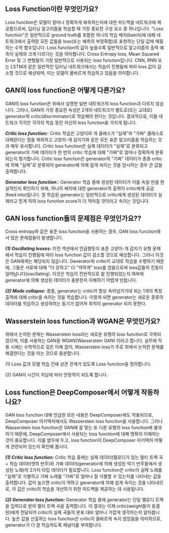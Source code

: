 ## Loss Function이란 무엇인가요? ##

Loss function은 모델이 얼마나 정확하게 예측하는지에 대한 피드백을 네트워크에 제공함으로써, 딥러닝 알고리즘을 학습할 때 가장 중요한 구성 요소 중 하나입니다. "Loss function"은 일반적으로 ground truth를 포함한 하나의 학습 배치(batch)에 대해 네트워크에서 출력된 모든 값들을 loss(또는 예측의 부정확함)로 표현하는 단일 값에 매핑하는 수학 함수입니다. 
Loss function의 값이 높을수록 일반적으로 알고리즘의 출력 예측이 실제와 크게 다르다는 것을 의미합니다.
Cross Entropy loss, Mean Squared Error 및 그 변형들이 가장 일반적으로 사용되는 loss function입니다.
CNN, RNN 또는 LSTM과 같은 일반적인 딥러닝 네트워크에서는 학습이 진행됨에 따라 loss 값이 감소할 것으로 예상되며, 이는 모델이 올바르게 학습하고 있음을 의미합니다.

## GAN의 loss function은 어떻게 다른가요? ##

GAN의 loss function은 위에서 설명한 일반 네트워크의 loss function과 다르지 않습니다. 그러나, GAN의 가장 중요한 속성은 2개의 네트워크가 별도로(또는 교대로) generator와 critic(discriminator)로 학습해야 한다는 것입니다. 결과적으로, 이들 네트워크 각각은 각각의 학습 동안 자신의 loss function을 가지게 됩니다.

*__Critic loss function:__*: Critic 학습은 고양이와 개 클래스가 "실제"와 "가짜" 클래스로 대체된다는 점을 제외하고 고양이-개 감지기와 같은 모든 표준 알고리즘을 학습하는 것과 매우 유사합니다. Critic loss function은 실제 데이터가 "실제"로 분류되고 generator의 가짜 데이터가 한 번의 critic 학습에 대해 "가짜"로 얼마나 정확하게 분류되는지 평가합니다. Critic loss function은 generator의 "가짜" 데이터가 종종 critic에 의해 "실제"로 분류되어 generator에 의해 쉽게 속이는 것을 암시하는 경우 큰 값을 출력합니다.

*__Generator loss function:__*: Generator 학습 중에 생성된 데이터가 이를 속일 만큼 현실적인지 확인하기 위해, 하나의 배치에 대한 generator의 출력이 critic에게 공급(feed into)됩니다. 잘 학습된 generator는 일반적으로 critic에게 생성된 데이터가 실제라고 믿게 하여 loss function score가 더 작아질 것이라고 속이는 것입니다.

## GAN loss function들의 문제점은 무엇인가요?? ##

Cross entropy와 같은 표준 loss function을 사용하는 경우, GAN loss function에서 많은 문제점들이 발생합니다.

*__(1) Oscillating losses:__* 이전 섹션에서 언급했듯이 표준 고양이-개 감지기 유형 문제에서 학습이 진행됨에 따라 loss function 값이 감소할 것으로 예상합니다. 그러나 이것은 GAN에게는 해당되지 않습니다. Generator와 critic이 교대로 학습을 수행하기 때문에, 그들은 서로에 대해 "더 강하고" 더 "약하게" loss를 얻음으로써 loss값들의 진동이 일어납니다(oscillating). 이것은 학습이 전반적으로 잘 진행되었는지 여부와 generator에 의해 생성된 데이터가 충분한지 이해하기 어렵게 만듭니다.

*__(2) Mode collapse:__* 종종, generator는 critic이 항상 속아넘거가데 되는 1개의 특정 출력에 대해 critic을 속이는 것을 학습합니다. 이렇게 되면 generator는 새로운 종류의 데이터를 학습하고 생성하려는 동기가 없어져 최적의 generator 되지 못한다.

## Wasserstein loss function과 WGAN은 무엇인가요? ##

위에서 논의된 문제는 Wasserstein loss라는 새로운 유형의 loss function로 극복되었으며, 이를 사용하는 GAN을 WGAN(Wasserstein GAN) 이라고 합니다. 실무에 적용 시에는 수학적으로 깊은 이해 없이,
Wasserstein loss가 주로 위에서 논의한 문제를 해결한다는 것을 아는 것으로 충분합니다.

(1) Loss 값과 모델 학습 간에 상관 관계가 있도록 Loss function을 정의합니다.

(2) GAN이 시간이 지남에 따라 안정적이 되도록 합니다.

## Loss function은 DeepComposer에서 어떻게 작동하나요? ##

GAN loss function 대해 언급한 모든 내용은 DeepComposer에도 적용되므로, DeepComposer 아키텍처에서도 Wasserstein loss function을 사용합니다. 
그러나 Wasserstein loss function은 GAN에 잘 맞는 또 다른 유형의 loss function에 불과하기 때문에, DeepComposer에서 사용되는 loss function에 대해 명확히 이해하는 것이 중요합니다. 
이를 염두에 두고, loss function이 DeepComposer 아키텍처 어떻게 관련되어 있는지 확인해 봅시다.

*__(1) Critic loss function:__* Critic 학습 중에는 실제 데이터(멜로디가 있는 멀티 트랙 곡 + 학습 데이터셋의 반주)와 가짜 데이터(generator에 의해 생성된 악기 반주들에서 생성된 노래)의 2가지 타입 데이터가 필요합니다.
Loss function은 critic이 실제 노래를 "실제"로 식별하고 가짜 노래를 "가짜"로 얼마나 잘 식별할 수 있는지를 나타내는 값을 출력합니다. 값이 높으면 critic이 약하고 generator에 의해 쉽게 속이는 것을 나타내므로, 이 값은 critic의 학습을 개선하기 위한 피드백을 제공하는 데 사용됩니다.

*__(2) Generator loss function:__* Generator 학습 중에 generator는 단일 멜로디 트랙을 입력으로 받아 멀티 트랙 곡을 출력합니다. 이 결과는 이제 critic(weight들이 동결된)에게 전달되어 critic이 실제 곡들의 분포 대비 얼마나 가깝게 생각하는지 알아봅니다. 높은 값을 산출하는 loss function은 critic이 올바르게 속지 않았음을 의미하므로, generator가 더 잘 학습하도록 페널티를 부여합니다.